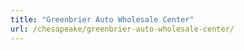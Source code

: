 ```yaml
---
title: "Greenbrier Auto Wholesale Center"
url: /chesapeake/greenbrier-auto-wholesale-center/
---
```

